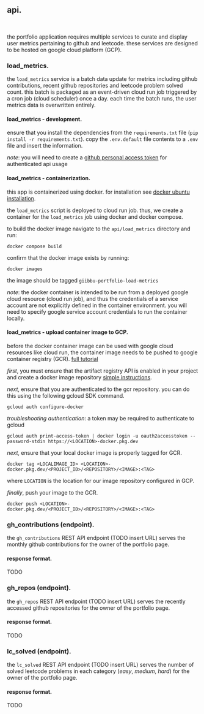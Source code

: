 ## api.
<br/>

the portfolio application requires multiple services to curate and display user metrics pertaining to github and leetcode. these services are designed to be hosted on google cloud platform (GCP).

### load_metrics.

the `load_metrics` service is a batch data update for metrics including github contributions, recent github repositories and leetcode problem solved count. this batch is packaged as an event-driven cloud run job triggered by a cron job (cloud scheduler) once a day. each time the batch runs, the user metrics data is overwritten entirely.

#### load_metrics - development.

ensure that you install the dependencies from the `requirements.txt` file (`pip install -r requirements.txt`). copy the `.env.default` file contents to a `.env` file and insert the information. 

_note_: you will need to create a [github personal access token](https://github.com/settings/tokens) for authenticated api usage

#### load_metrics - containerization.

this app is containerized using docker. for installation see [docker ubuntu installation](https://docs.docker.com/engine/install/ubuntu/).

the `load_metrics` script is deployed to cloud run job. thus, we create a container for the `load_metrics` job using docker and docker compose. 

to build the docker image navigate to the `api/load_metrics` directory and run:
```
docker compose build
```

confirm that the docker image exists by running:
```
docker images
```

the image should be tagged `giibbu-portfolio-load-metrics`

_note_: the docker container is intended to be run from a deployed google cloud resource (cloud run job), and thus the credentials of a service account are not explicitly defined in the container environment. you will need to specify google service account credentials to run the container locally.

#### load_metrics - upload container image to GCP.

before the docker container image can be used with google cloud resources like cloud run, the container image needs to be pushed to google container registry (GCR). [full tutorial](https://cloud.google.com/artifact-registry/docs/docker/pushing-and-pulling)

_first_, you must ensure that the artifact registry API is enabled in your project and create a docker image repository [simple instructions](https://cloud.google.com/artifact-registry/docs/repositories/create-repos).

_next_, ensure that you are authenticated to the gcr repository. you can do this using the following gcloud SDK command.

```
gcloud auth configure-docker
```

_troubleshooting authentication_: a token may be required to authenticate to gcloud
```
gcloud auth print-access-token | docker login -u oauth2accesstoken --password-stdin https://<LOCATION>-docker.pkg.dev
```

_next_, ensure that your local docker image is properly tagged for GCR.

```
docker tag <LOCALIMAGE_ID> <LOCATION>-docker.pkg.dev/<PROJECT_ID>/<REPOSITORY>/<IMAGE>:<TAG>
```

where `LOCATION` is the location for our image repository configured in GCP.

_finally_, push your image to the GCR.

```
docker push <LOCATION>-docker.pkg.dev/<PROJECT_ID>/<REPOSITORY>/<IMAGE>:<TAG>
```

### gh_contributions (endpoint).

the `gh_contributions` REST API endpoint (TODO insert URL) serves the monthly github contributions for the owner of the portfolio page.

#### response format.

TODO

### gh_repos (endpoint).

the `gh_repos` REST API endpoint (TODO insert URL) serves the recently accessed github repositories for the owner of the portfolio page.

#### response format.

TODO

### lc_solved (endpoint).

the `lc_solved` REST API endpoint (TODO insert URL) serves the number of solved leetcode problems in each category (_easy_, _medium_, _hard_) for the owner of the portfolio page.

#### response format.

TODO
